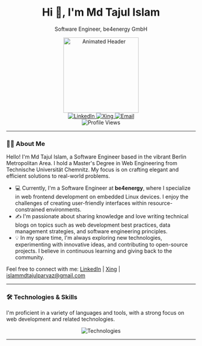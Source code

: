 <!-- Header Section -->
<div align="center">
  <h1>Hi 👋, I'm Md Tajul Islam</h1>
  <p>Software Engineer, be4energy GmbH</p>
  <img src="https://media.giphy.com/media/v1.Y2lkPTc5MGI3NjExb3dvbGc3NDdnM3gxZTU2cWJsYXRzM3F1aHBpMXVqNGw0dmEzMG9ycSZlcD12MV9pbnRlcm5hbF9naWZfYnlfaWQmY3Q9Zw/WtTnAfZn6aVJfBzlN3/giphy.gif" width="200" alt="Animated Header" />
</div>

<!-- Social Badges -->
<div align="center">
  <a href="https://www.linkedin.com/in/islam-mdtajul/">
    <img src="https://img.shields.io/badge/LinkedIn-%230077B5.svg?style=for-the-badge&logo=linkedin&logoColor=white" alt="LinkedIn" />
  </a>
  <a href="https://www.xing.com/profile/MdTajul_Islam4">
    <img src="https://img.shields.io/badge/Xing-%23006567.svg?style=for-the-badge&logo=xing&logoColor=white" alt="Xing" />
  </a>
  <a href="mailto:islammdtajulparvaz@gmail.com">
    <img src="https://img.shields.io/badge/Email-%23EA4335.svg?style=for-the-badge&logo=gmail&logoColor=white" alt="Email" />
  </a>
</div>

<!-- Profile Views -->
<div align="center">
  <img src="https://komarev.com/ghpvc/?username=islam-tajul&style=flat-square&color=brightgreen" alt="Profile Views" />
</div>

---

### :man_technologist: About Me

Hello! I'm Md Tajul Islam, a Software Engineer based in the vibrant Berlin Metropolitan Area. I hold a Master's Degree in Web Engineering from Technische Universität Chemnitz. My focus is on crafting elegant and efficient solutions to real-world problems.

*   💻 Currently, I'm a Software Engineer at **be4energy**, where I specialize in web frontend development on embedded Linux devices. I enjoy the challenges of creating user-friendly interfaces within resource-constrained environments.
*   ✍️ I'm passionate about sharing knowledge and love writing technical blogs on topics such as web development best practices, data management strategies, and software engineering principles.
*   :bulb: In my spare time, I'm always exploring new technologies, experimenting with innovative ideas, and contributing to open-source projects. I believe in continuous learning and giving back to the community.

Feel free to connect with me: [LinkedIn](https://www.linkedin.com/in/islam-mdtajul/) | [Xing](https://www.xing.com/profile/MdTajul_Islam4) | islammdtajulparvaz@gmail.com

---

### :hammer_and_wrench: Technologies & Skills

I'm proficient in a variety of languages and tools, with a strong focus on web development and related technologies.

<p align="center">
  <img src="https://skillicons.dev/icons?i=js,python,java,php,html,css,mysql,git" alt="Technologies" />
</p>

---
